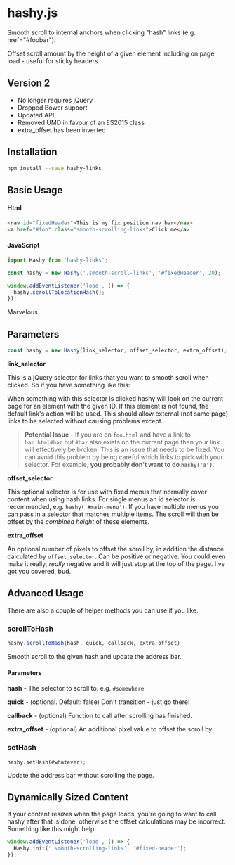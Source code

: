 # hashy.js

Smooth scroll to internal anchors when clicking "hash" links (e.g. href="#foobar").

Offset scroll amount by the height of a given element including on page load - useful for sticky headers.

## Version 2

* No longer requires jQuery
* Dropped Bower support
* Updated API
* Removed UMD in favour of an ES2015 class
* extra_offset has been inverted

## Installation

```bash
npm install --save hashy-links
```

## Basic Usage

#### Html

```html
<nav id="fixedHeader">This is my fix position nav bar</nav>
<a href="#foo" class="smooth-scrolling-links">Click me</a>
```

#### JavaScript

```javascript
import Hashy from 'hashy-links';

const hashy = new Hashy('.smooth-scroll-links', '#fixedHeader', 20);

window.addEventListener('load', () => {
  hashy.scrollToLocationHash();
});
```

Marvelous.


## Parameters

```javascript
const hashy = new Hashy(link_selector, offset_selector, extra_offset);
```

**link_selector**

This is a jQuery selector for links that you want to smooth scroll when clicked. So if you have something like this:

When something with this selector is clicked hashy will look on the current page for an element with the given ID. If this element is not found, the default link's action will be used. This should allow external (not same page) links to be selected without causing problems except...

> **Potential Issue** - If you are on `foo.html` and have a link to `bar.html#baz` but `#baz` also exists on the current page then your link will effectively be broken. This is an issue that needs to be fixed. You can avoid this problem by being careful which links to pick with your selector. For example, **you probably don't want to do `hashy('a')`**.

**offset_selector**

This optional selector is for use with fixed menus that normally cover content when using hash links. For single menus an id selector is recommended, e.g. `hashy('#main-menu')`. If you have multiple menus you can pass in a selector that matches multiple items. The scroll will then be offset by the *combined height* of these elements.

**extra_offset**

An optional number of pixels to offset the scroll by, in addition the distance calculated by `offset_selector`. Can be positive or negative. You could even make it really, *really* negative and it will just stop at the top of the page. I've got you covered, bud.


## Advanced Usage

There are also a couple of helper methods you can use if you like.


### scrollToHash

```javascript
hashy.scrollToHash(hash, quick, callback, extra_offset)
```

Smooth scroll to the given hash and update the address bar.


#### Parameters

**hash** - The selector to scroll to. e.g. `#somewhere`

**quick** - (optional. Default: false) Don't transition - just go there!

**callback** - (optional) Function to call after scrolling has finished.

**extra_offset** - (optional) An additional pixel value to offset the scroll by


### setHash

```javacript
hashy.setHash(#whatever);
```

Update the address bar without scrolling the page.


## Dynamically Sized Content

If your content resizes when the page loads, you're going to want to call hashy after that is done, otherwise the offset calculations may be incorrect. Something like this might help:

```javascript
window.addEventListener('load', () => {
  Hashy.init('.smooth-scrolling-links', '#fixed-header');
});
```
